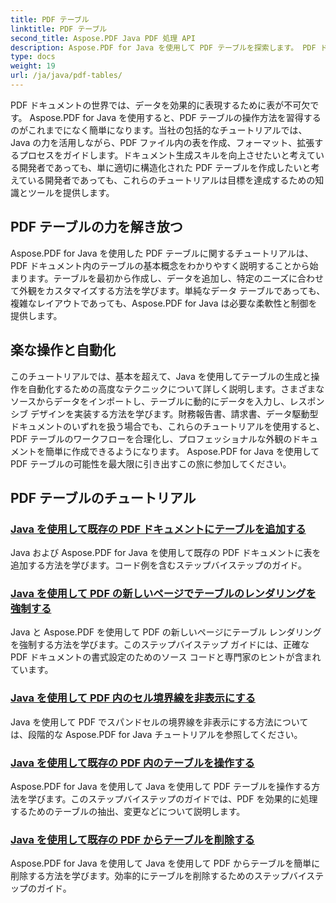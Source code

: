 ```yaml
---
title: PDF テーブル
linktitle: PDF テーブル
second_title: Aspose.PDF Java PDF 処理 API
description: Aspose.PDF for Java を使用して PDF テーブルを探索します。 PDF ドキュメント内の表を簡単に作成および操作できます。
type: docs
weight: 19
url: /ja/java/pdf-tables/
---
```


PDF ドキュメントの世界では、データを効果的に表現するために表が不可欠です。 Aspose.PDF for Java を使用すると、PDF テーブルの操作方法を習得するのがこれまでになく簡単になります。当社の包括的なチュートリアルでは、Java の力を活用しながら、PDF ファイル内の表を作成、フォーマット、拡張するプロセスをガイドします。ドキュメント生成スキルを向上させたいと考えている開発者であっても、単に適切に構造化された PDF テーブルを作成したいと考えている開発者であっても、これらのチュートリアルは目標を達成するための知識とツールを提供します。

## PDF テーブルの力を解き放つ

Aspose.PDF for Java を使用した PDF テーブルに関するチュートリアルは、PDF ドキュメント内のテーブルの基本概念をわかりやすく説明することから始まります。テーブルを最初から作成し、データを追加し、特定のニーズに合わせて外観をカスタマイズする方法を学びます。単純なデータ テーブルであっても、複雑なレイアウトであっても、Aspose.PDF for Java は必要な柔軟性と制御を提供します。

## 楽な操作と自動化

このチュートリアルでは、基本を超えて、Java を使用してテーブルの生成と操作を自動化するための高度なテクニックについて詳しく説明します。さまざまなソースからデータをインポートし、テーブルに動的にデータを入力し、レスポンシブ デザインを実装する方法を学びます。財務報告書、請求書、データ駆動型ドキュメントのいずれを扱う場合でも、これらのチュートリアルを使用すると、PDF テーブルのワークフローを合理化し、プロフェッショナルな外観のドキュメントを簡単に作成できるようになります。 Aspose.PDF for Java を使用して PDF テーブルの可能性を最大限に引き出すこの旅に参加してください。

## PDF テーブルのチュートリアル
### [Java を使用して既存の PDF ドキュメントにテーブルを追加する](./add-table-in-existing-pdf-document-using-java/)
Java および Aspose.PDF for Java を使用して既存の PDF ドキュメントに表を追加する方法を学びます。コード例を含むステップバイステップのガイド。
### [Java を使用して PDF の新しいページでテーブルのレンダリングを強制する](./force-table-rendering-on-new-page-in-pdf-using-java/)
Java と Aspose.PDF を使用して PDF の新しいページにテーブル レンダリングを強制する方法を学びます。このステップバイステップ ガイドには、正確な PDF ドキュメントの書式設定のためのソース コードと専門家のヒントが含まれています。
### [Java を使用して PDF 内のセル境界線を非表示にする](./hide-spanned-cell-border-in-pdf-using-java/)
Java を使用して PDF でスパンドセルの境界線を非表示にする方法については、段階的な Aspose.PDF for Java チュートリアルを参照してください。
### [Java を使用して既存の PDF 内のテーブルを操作する](./manipulate-tables-in-existing-pdf-using-java/)
Aspose.PDF for Java を使用して Java を使用して PDF テーブルを操作する方法を学びます。このステップバイステップのガイドでは、PDF を効果的に処理するためのテーブルの抽出、変更などについて説明します。
### [Java を使用して既存の PDF からテーブルを削除する](./remove-tables-from-existing-pdf-using-java/)
Aspose.PDF for Java を使用して Java を使用して PDF からテーブルを簡単に削除する方法を学びます。効率的にテーブルを削除するためのステップバイステップのガイド。